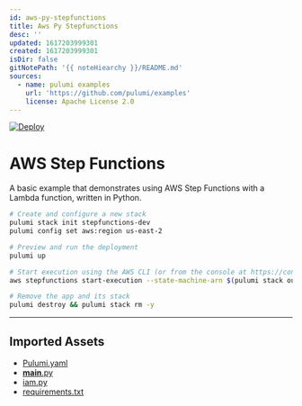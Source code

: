 ```yaml
---
id: aws-py-stepfunctions
title: Aws Py Stepfunctions
desc: ''
updated: 1617203999301
created: 1617203999301
isDir: false
gitNotePath: '{{ noteHiearchy }}/README.md'
sources:
  - name: pulumi examples
    url: 'https://github.com/pulumi/examples'
    license: Apache License 2.0
---
```

[![Deploy](https://get.pulumi.com/new/button.svg)](https://app.pulumi.com/new)

# AWS Step Functions

A basic example that demonstrates using AWS Step Functions with a Lambda function, written in Python.

```bash
# Create and configure a new stack
pulumi stack init stepfunctions-dev
pulumi config set aws:region us-east-2

# Preview and run the deployment
pulumi up

# Start execution using the AWS CLI (or from the console at https://console.aws.amazon.com/states)
aws stepfunctions start-execution --state-machine-arn $(pulumi stack output state_machine_arn)

# Remove the app and its stack
pulumi destroy && pulumi stack rm -y
```

* * *

## Imported Assets

- [Pulumi.yaml](/assets/pulumi.yaml)
- [**main**.py](/assets/__main__.py)
- [iam.py](/assets/iam.py)
- [requirements.txt](/assets/requirements.txt)

